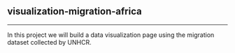 ## visualization-migration-africa
---
In this project we will build a data visualization page using the migration dataset collected by UNHCR.
